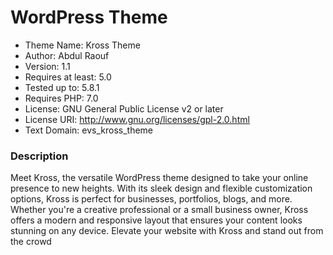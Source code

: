 #  WordPress Theme 

- Theme Name: Kross Theme
- Author: Abdul Raouf
- Version: 1.1
- Requires at least: 5.0
- Tested up to: 5.8.1
- Requires PHP: 7.0
- License: GNU General Public License v2 or later
- License URI: http://www.gnu.org/licenses/gpl-2.0.html
- Text Domain: evs_kross_theme

### Description

Meet Kross, the versatile WordPress theme designed to take your online presence to new heights. With its sleek design and flexible customization options, Kross is perfect for businesses, portfolios, blogs, and more. Whether you're a creative professional or a small business owner, Kross offers a modern and responsive layout that ensures your content looks stunning on any device. Elevate your website with Kross and stand out from the crowd

